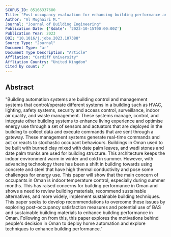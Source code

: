 ```yaml
---
SCOPUS_ID: 85166337680
Title: "Post-occupancy evaluation for enhancing building performance and automation deployment"
Author: "Al Mughairi M."
Journal: "Journal of Building Engineering"
Publication Date: {'$date': '2023-10-15T00:00:00Z'}
Publication Year: 2023
DOI: "10.1016/j.jobe.2023.107388"
Source Type: "Journal"
Document Type: "ar"
Document Type Description: "Article"
Affliation: "Cardiff University"
Affliation Country: "United Kingdom"
Cited by count: 7
---
```


## Abstract
"Building automation systems are building control and management systems that control/operate different systems in a building such as HVAC, lighting, safety systems, security and access control, surveillance, indoor air quality, and waste management. These systems manage, control, and integrate other building systems to enhance living experience and optimise energy use through a set of sensors and actuators that are deployed in the building to collect data and execute commands that are sent through a gateway. These management systems generate real-time commands and act or reacts to stochastic occupant behaviours. Buildings in Oman used to be built with burned clay mixed with date palm leaves, and wadi stones and date palm trunks are used for building structure. This architecture keeps the indoor environment warm in winter and cold in summer. However, with advancing technology there has been a shift in building towards using concrete and steel that have high thermal conductivity and pose some challenges for energy use. This paper will show that the main concern of occupants in Oman is indoor temperature control, especially during summer months. This has raised concerns for building performance in Oman and shows a need to review building materials, recommend sustainable alternatives, and more widely, implement sustainable building techniques. This paper seeks to develop recommendations to overcome these issues by exploring post-occupancy satisfaction measures and potential use of BAS and sustainable building materials to enhance building performance in Oman. Following on from this, this paper explores the motivations behind people's decision in Oman to deploy home automation and explore techniques to enhance building performance."
